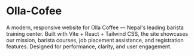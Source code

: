 # Olla-Cofee
A modern, responsive website for Olla Coffee — Nepal's leading barista training center. Built with Vite + React + Tailwind CSS, the site showcases our mission, barista courses, job placement assistance, and registration features. Designed for performance, clarity, and user engagement.
